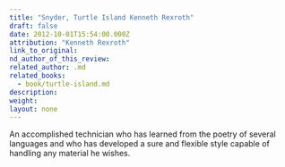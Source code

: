 ```yaml
---
title: "Snyder, Turtle Island Kenneth Rexroth"
draft: false
date: 2012-10-01T15:54:00.000Z
attribution: "Kenneth Rexroth"
link_to_original:
nd_author_of_this_review:
related_author: .md
related_books:
  - book/turtle-island.md
description:
weight:
layout: none
---
```

An accomplished technician who has learned from the poetry of several languages and who has developed a sure and flexible style capable of handling any material he wishes.


